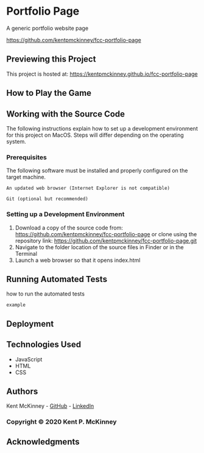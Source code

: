 <!-- Category: FreeCodeCamp;HTML/CSS/JS -->
# Portfolio Page

A generic portfolio website page

https://github.com/kentpmckinney/fcc-portfolio-page

## Previewing this Project

This project is hosted at: https://kentpmckinney.github.io/fcc-portfolio-page

## How to Play the Game



## Working with the Source Code

The following instructions explain how to set up a development environment for this project on MacOS. Steps will differ depending on the operating system.

### Prerequisites

The following software must be installed and properly configured on the target machine. 

```
An updated web browser (Internet Explorer is not compatible)
```
```
Git (optional but recommended)
```

### Setting up a Development Environment

1. Download a copy of the source code from: https://github.com/kentpmckinney/fcc-portfolio-page
   or clone using the repository link: https://github.com/kentpmckinney/fcc-portfolio-page.git
2. Navigate to the folder location of the source files in Finder or in the Terminal
3. Launch a web browser so that it opens index.html

## Running Automated Tests

how to run the automated tests

```
example
```

## Deployment



## Technologies Used

* JavaScript
* HTML
* CSS

## Authors

Kent McKinney - [GitHub](https://github.com/kentpmckinney) - [LinkedIn](https://www.linkedin.com/in/kentpmckinney/)

### Copyright &copy; 2020 Kent P. McKinney

## Acknowledgments

